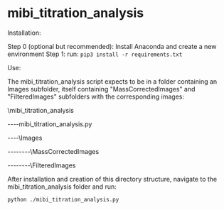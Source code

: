# mibi_titration_analysis

Installation:

Step 0 (optional but recommended): Install Anaconda and create a new environment
Step 1: run: `pip3 install -r requirements.txt`

Use:

The mibi_titration_analysis script expects to be in a folder containing an Images subfolder, itself containing "MassCorrectedImages" and "FilteredImages" subfolders with the corresponding images:


\mibi_titration_analysis

----mibi_titration_analysis.py
    
----\Images
    
--------\MassCorrectedImages
        
--------\FilteredImages
        

After installation and creation of this directory structure, navigate to the mibi_titration_analysis folder and run:

`python ./mibi_titration_analysis.py`
